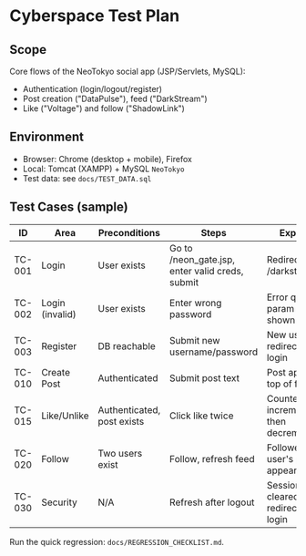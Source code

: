# Cyberspace Test Plan

## Scope
Core flows of the NeoTokyo social app (JSP/Servlets, MySQL):
- Authentication (login/logout/register)
- Post creation ("DataPulse"), feed ("DarkStream")
- Like ("Voltage") and follow ("ShadowLink")

## Environment
- Browser: Chrome (desktop + mobile), Firefox
- Local: Tomcat (XAMPP) + MySQL `NeoTokyo`
- Test data: see `docs/TEST_DATA.sql`

## Test Cases (sample)
| ID | Area | Preconditions | Steps | Expected |
|----|------|---------------|-------|----------|
| TC-001 | Login | User exists | Go to /neon_gate.jsp, enter valid creds, submit | Redirect to /darkstream.jsp |
| TC-002 | Login (invalid) | User exists | Enter wrong password | Error query param `error=1` shown |
| TC-003 | Register | DB reachable | Submit new username/password | New user row, redirect to login |
| TC-010 | Create Post | Authenticated | Submit post text | Post appears at top of feed |
| TC-015 | Like/Unlike | Authenticated, post exists | Click like twice | Counter increments then decrements |
| TC-020 | Follow | Two users exist | Follow, refresh feed | Followed user's posts appear |
| TC-030 | Security | N/A | Refresh after logout | Session cleared, redirected to login |

Run the quick regression: `docs/REGRESSION_CHECKLIST.md`.
